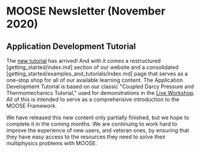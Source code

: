 # MOOSE Newsletter (November 2020)

## Application Development Tutorial

The [new tutorial](getting_started/examples_and_tutorials/tutorial01_app_development/index.md) has arrived! And with it comes a restructured [getting_started/index.md] section of our website and a consolidated [getting_started/examples_and_tutorials/index.md] page that serves as a one-stop shop for all of our available learning content. The Application Development Tutorial is based on our classic "Coupled Darcy Pressure and Thermomechanics Tutorial," used for demonstrations in the [Live Workshop](getting_started/examples_and_tutorials/index.md#workshop). All of this is intended to serve as a comprehensive introduction to the MOOSE Framework.

We have released this new content only partially finished, but we hope to complete it in the coming months. We are continuing to work hard to improve the experience of new users, and veteran ones, by ensuring that they have easy access to the resources they need to solve their multiphysics problems with MOOSE.
